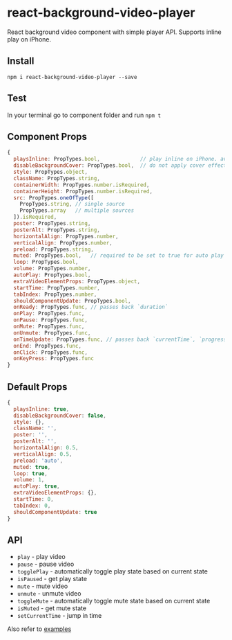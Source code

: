 # react-background-video-player
React background video component with simple player API. Supports inline play on iPhone.

## Install
```npm i react-background-video-player --save```

## Test
In your terminal go to component folder and run ```npm t```

## Component Props
```javascript
{
  playsInline: PropTypes.bool,             // play inline on iPhone. avoid triggering native video player
  disableBackgroundCover: PropTypes.bool,  // do not apply cover effect (e.g. disable it for specific screen resolution or aspect ratio)
  style: PropTypes.object,
  className: PropTypes.string,
  containerWidth: PropTypes.number.isRequired,
  containerHeight: PropTypes.number.isRequired,
  src: PropTypes.oneOfType([
    PropTypes.string, // single source
    PropTypes.array   // multiple sources
  ]).isRequired,
  poster: PropTypes.string,
  posterAlt: PropTypes.string,
  horizontalAlign: PropTypes.number,
  verticalAlign: PropTypes.number,
  preload: PropTypes.string,
  muted: PropTypes.bool,   // required to be set to true for auto play on mobile in combination with 'autoPlay' option
  loop: PropTypes.bool,
  volume: PropTypes.number,
  autoPlay: PropTypes.bool,
  extraVideoElementProps: PropTypes.object,
  startTime: PropTypes.number,
  tabIndex: PropTypes.number,
  shouldComponentUpdate: PropTypes.bool,
  onReady: PropTypes.func, // passes back `duration`
  onPlay: PropTypes.func,
  onPause: PropTypes.func,
  onMute: PropTypes.func,
  onUnmute: PropTypes.func,
  onTimeUpdate: PropTypes.func, // passes back `currentTime`, `progress` and `duration`
  onEnd: PropTypes.func,
  onClick: PropTypes.func,
  onKeyPress: PropTypes.func
}
```

## Default Props
```javascript
{
  playsInline: true,
  disableBackgroundCover: false,
  style: {},
  className: '',
  poster: '',
  posterAlt: '',
  horizontalAlign: 0.5,
  verticalAlign: 0.5,
  preload: 'auto',
  muted: true,
  loop: true,
  volume: 1,
  autoPlay: true,
  extraVideoElementProps: {},
  startTime: 0,
  tabIndex: 0,
  shouldComponentUpdate: true
}
```

## API
* ```play``` - play video
* ```pause``` - pause video
* ```togglePlay``` - automatically toggle play state based on current state
* ```isPaused``` - get play state
* ```mute``` - mute video
* ```unmute``` - unmute video
* ```toggleMute``` - automatically toggle mute state based on current state
* ```isMuted``` - get mute state
* ```setCurrentTime``` - jump in time

Also refer to [examples](https://github.com/Jam3/react-background-video-player/tree/master/test)
